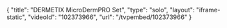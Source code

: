 {
    "title": "DERMETIX MicroDermPRO Set",
    "type": "solo",
    "layout": "iframe-static",
    "videoId": "102373966",
    "url": "\/tvpembed\/102373966"
}